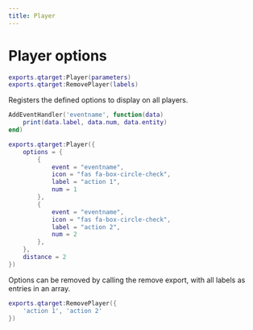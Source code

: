 ```yaml
---
title: Player
---
```

# Player options
```lua
exports.qtarget:Player(parameters)
exports.qtarget:RemovePlayer(labels)
```
Registers the defined options to display on all players.

```lua
AddEventHandler('eventname', function(data)
	print(data.label, data.num, data.entity)
end)

exports.qtarget:Player({
	options = {
		{
			event = "eventname",
			icon = "fas fa-box-circle-check",
			label = "action 1",
			num = 1
		},
		{
			event = "eventname",
			icon = "fas fa-box-circle-check",
			label = "action 2",
			num = 2
		},
	},
	distance = 2
})
```

Options can be removed by calling the remove export, with all labels as entries in an array.
```lua
exports.qtarget:RemovePlayer({
	'action 1', 'action 2'
})
```
